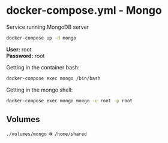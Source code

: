 # docker-compose.yml - Mongo

Service running MongoDB server

```bash
docker-compose up -d mongo
```

**User:** root<br />
**Password:** root

Getting in the container bash:
```bash
docker-compose exec mongo /bin/bash
```

Getting in the mongo shell:
```bash
docker-compose exec mongo mongo -u root -p root
```

## Volumes

`./volumes/mongo` => `/home/shared`
